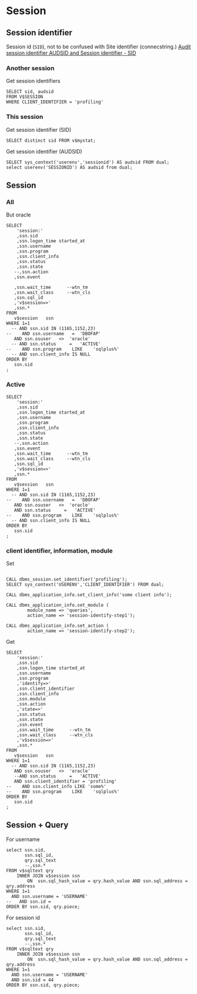 # Session

## Session identifier

Session id (`SID`), not to be confused with Site identifier (connecstring.)
[Audit session identifier AUDSID and Session identifier - SID](https://mwidlake.wordpress.com/2010/06/17/what-is-audsid/)

### Another session

Get session identifiers
```oracle
SELECT sid, audsid
FROM V$SESSION
WHERE CLIENT_IDENTIFIER = 'profiling'
```

### This session

Get session identifier (SID)
```oracle
SELECT distinct sid FROM v$mystat;
```

Get session identifier (AUDSID)
```oracle
SELECT sys_context('userenv','sessionid') AS audsid FROM dual;
select userenv('SESSIONID') AS audsid from dual;
```

## Session

### All 

But oracle
```oracle
SELECT 
    'session:'
    ,ssn.sid
    ,ssn.logon_time started_at
    ,ssn.username
    ,ssn.program
    ,ssn.client_info
    ,ssn.status   
    ,ssn.state       
   --,ssn.action        
   ,ssn.event

   ,ssn.wait_time      --wtn_tm
   ,ssn.wait_class     --wtn_cls
   ,ssn.sql_id
   ,'v$session=>'
   ,ssn.*
FROM 
   v$session   ssn
WHERE 1=1
  -- AND ssn.sid IN (1165,1152,23)
--    AND ssn.username   =  'DBOFAP'
   AND ssn.osuser   <>  'oracle'
  -- AND ssn.status     =   'ACTIVE'
--    AND ssn.program    LIKE    'sqlplus%'
  -- AND ssn.client_info IS NULL
ORDER BY
   ssn.sid
;
```

### Active
```oracle
SELECT 
    'session:'
    ,ssn.sid
    ,ssn.logon_time started_at
    ,ssn.username
    ,ssn.program
    ,ssn.client_info
    ,ssn.status   
    ,ssn.state       
   --,ssn.action        
   ,ssn.event
   ,ssn.wait_time      --wtn_tm
   ,ssn.wait_class     --wtn_cls
   ,ssn.sql_id
   ,'v$session=>'
   ,ssn.*
FROM 
   v$session   ssn
WHERE 1=1
  -- AND ssn.sid IN (1165,1152,23)
--    AND ssn.username   =  'DBOFAP'
   AND ssn.osuser   <>  'oracle'
   AND ssn.status     =   'ACTIVE'
--    AND ssn.program    LIKE    'sqlplus%'
  -- AND ssn.client_info IS NULL
ORDER BY
   ssn.sid
;
```

### client identifier, information, module

Set
```oracle

CALL dbms_session.set_identifier('profiling');
SELECT sys_context('USERENV','CLIENT_IDENTIFIER') FROM dual;

CALL dbms_application_info.set_client_info('some client info');

CALL dbms_application_info.set_module (
        module_name => 'queries', 
        action_name => 'session-identify-step1');

CALL dbms_application_info.set_action (
        action_name => 'session-identify-step2'); 
```

Get
```oracle
SELECT 
    'session:'
    ,ssn.sid
    ,ssn.logon_time started_at
    ,ssn.username
    ,ssn.program
    ,'identify=>'
    ,ssn.client_identifier
    ,ssn.client_info
    ,ssn.module
    ,ssn.action
    ,'state=>'
    ,ssn.status   
    ,ssn.state       
    ,ssn.event
    ,ssn.wait_time      --wtn_tm
    ,ssn.wait_class     --wtn_cls
    ,'v$session=>'
    ,ssn.*
FROM 
   v$session   ssn
WHERE 1=1
  -- AND ssn.sid IN (1165,1152,23)
   AND ssn.osuser   <>  'oracle'
   --AND ssn.status     =   'ACTIVE'
   AND ssn.client_identifier = 'profiling'
--    AND ssn.client_info LIKE 'some%'
--    AND ssn.program    LIKE    'sqlplus%'
ORDER BY
   ssn.sid
;
```



## Session + Query


For username
```oracle
select ssn.sid,
       ssn.sql_id,
       qry.sql_text
       --,ssn.*
FROM v$sqltext qry
    INNER JOIN v$session ssn 
        ON  ssn.sql_hash_value = qry.hash_value AND ssn.sql_address = qry.address
WHERE 1=1
  AND ssn.username = 'USERNAME'
--   AND ssn.id = 
ORDER BY ssn.sid, qry.piece;
```

For session id
```oracle
select ssn.sid,
       ssn.sql_id,
       qry.sql_text
       --,ssn.*
FROM v$sqltext qry
    INNER JOIN v$session ssn 
        ON  ssn.sql_hash_value = qry.hash_value AND ssn.sql_address = qry.address
WHERE 1=1
  AND ssn.username = 'USERNAME'
  AND ssn.sid = 44 
ORDER BY ssn.sid, qry.piece;
```